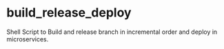 # build_release_deploy
Shell Script to Build and release branch in incremental order and deploy in microservices.
